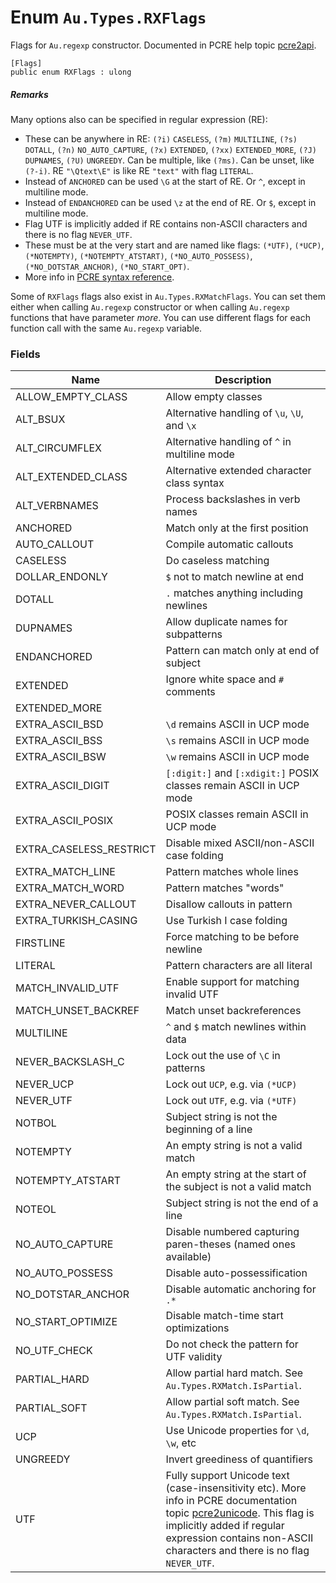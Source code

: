 # Enum `Au.Types.RXFlags`

Flags for `Au.regexp` constructor. Documented in PCRE help topic [pcre2api](https://www.pcre.org/current/doc/html/pcre2api.html).

```
[Flags]
public enum RXFlags : ulong
```

##### Remarks

Many options also can be specified in regular expression (RE):

- These can be anywhere in RE: `(?i)` `CASELESS`, `(?m)` `MULTILINE`, `(?s)` `DOTALL`, `(?n)` `NO_AUTO_CAPTURE`, `(?x)` `EXTENDED`, `(?xx)` `EXTENDED_MORE`, `(?J)` `DUPNAMES`, `(?U)` `UNGREEDY`. Can be multiple, like `(?ms)`. Can be unset, like `(?-i)`. RE `"\Qtext\E"` is like RE `"text"` with flag `LITERAL`.
- Instead of `ANCHORED` can be used `\G` at the start of RE. Or `^`, except in multiline mode.
- Instead of `ENDANCHORED` can be used `\z` at the end of RE. Or `$`, except in multiline mode.
- Flag UTF is implicitly added if RE contains non-ASCII characters and there is no flag `NEVER_UTF`.
- These must be at the very start and are named like flags: `(*UTF)`, `(*UCP)`, `(*NOTEMPTY)`, `(*NOTEMPTY_ATSTART)`, `(*NO_AUTO_POSSESS)`, `(*NO_DOTSTAR_ANCHOR)`, `(*NO_START_OPT)`.
- More info in [PCRE syntax reference](https://www.pcre.org/current/doc/html/pcre2pattern.html).

Some of `RXFlags` flags also exist in `Au.Types.RXMatchFlags`. You can set them either when calling `Au.regexp` constructor or when calling `Au.regexp` functions that have parameter *more*. You can use different flags for each function call with the same `Au.regexp` variable.

### Fields

| Name | Description |
| --- | --- |
| ALLOW_EMPTY_CLASS | Allow empty classes |
| ALT_BSUX | Alternative handling of `\u`, `\U`, and `\x` |
| ALT_CIRCUMFLEX | Alternative handling of `^` in multiline mode |
| ALT_EXTENDED_CLASS | Alternative extended character class syntax |
| ALT_VERBNAMES | Process backslashes in verb names |
| ANCHORED | Match only at the first position |
| AUTO_CALLOUT | Compile automatic callouts |
| CASELESS | Do caseless matching |
| DOLLAR_ENDONLY | `$` not to match newline at end |
| DOTALL | `.` matches anything including newlines |
| DUPNAMES | Allow duplicate names for subpatterns |
| ENDANCHORED | Pattern can match only at end of subject |
| EXTENDED | Ignore white space and `#` comments |
| EXTENDED_MORE |  |
| EXTRA_ASCII_BSD | `\d` remains ASCII in UCP mode |
| EXTRA_ASCII_BSS | `\s` remains ASCII in UCP mode |
| EXTRA_ASCII_BSW | `\w` remains ASCII in UCP mode |
| EXTRA_ASCII_DIGIT | `[:digit:]` and `[:xdigit:]` POSIX classes remain ASCII in UCP mode |
| EXTRA_ASCII_POSIX | POSIX classes remain ASCII in UCP mode |
| EXTRA_CASELESS_RESTRICT | Disable mixed ASCII/non-ASCII case folding |
| EXTRA_MATCH_LINE | Pattern matches whole lines |
| EXTRA_MATCH_WORD | Pattern matches "words" |
| EXTRA_NEVER_CALLOUT | Disallow callouts in pattern |
| EXTRA_TURKISH_CASING | Use Turkish I case folding |
| FIRSTLINE | Force matching to be before newline |
| LITERAL | Pattern characters are all literal |
| MATCH_INVALID_UTF | Enable support for matching invalid UTF |
| MATCH_UNSET_BACKREF | Match unset backreferences |
| MULTILINE | `^` and `$` match newlines within data |
| NEVER_BACKSLASH_C | Lock out the use of `\C` in patterns |
| NEVER_UCP | Lock out `UCP`, e.g. via `(*UCP)` |
| NEVER_UTF | Lock out `UTF`, e.g. via `(*UTF)` |
| NOTBOL | Subject string is not the beginning of a line |
| NOTEMPTY | An empty string is not a valid match |
| NOTEMPTY_ATSTART | An empty string at the start of the subject is not a valid match |
| NOTEOL | Subject string is not the end of a line |
| NO_AUTO_CAPTURE | Disable numbered capturing paren-theses (named ones available) |
| NO_AUTO_POSSESS | Disable auto-possessification |
| NO_DOTSTAR_ANCHOR | Disable automatic anchoring for `.*` |
| NO_START_OPTIMIZE | Disable match-time start optimizations |
| NO_UTF_CHECK | Do not check the pattern for UTF validity |
| PARTIAL_HARD | Allow partial hard match. See `Au.Types.RXMatch.IsPartial`. |
| PARTIAL_SOFT | Allow partial soft match. See `Au.Types.RXMatch.IsPartial`. |
| UCP | Use Unicode properties for `\d`, `\w`, etc |
| UNGREEDY | Invert greediness of quantifiers |
| UTF | Fully support Unicode text (case-insensitivity etc). More info in PCRE documentation topic [pcre2unicode](https://www.pcre.org/current/doc/html/pcre2unicode.html). This flag is implicitly added if regular expression contains non-ASCII characters and there is no flag `NEVER_UTF`. |